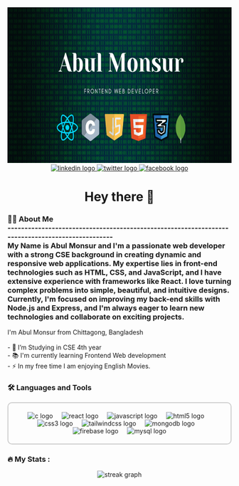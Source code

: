 <div align="center">
  <img width="100%" height="350" src="/banner (2).png" />
</div>

<div align="center">
  <a href="https://www.linkedin.com/in/md-monsur/" target="_blank">
    <img src="https://img.shields.io/static/v1?message=LinkedIn&logo=linkedin&label=&color=0077B5&logoColor=white&labelColor=&style=for-the-badge" height="25" alt="linkedin logo" />
  </a>
  <a href="https://x.com/monsur_evan" target="_blank">
    <img src="https://img.shields.io/static/v1?message=Twitter&logo=twitter&label=&color=1DA1F2&logoColor=white&labelColor=&style=for-the-badge" height="25" alt="twitter logo" />
  </a>
  <a href="https://www.facebook.com/mdmonsur28" target="_blank">
    <img src="https://img.shields.io/static/v1?message=Facebook&logo=facebook&label=&color=1877F2&logoColor=white&labelColor=&style=for-the-badge" height="25" alt="facebook logo" />
  </a>
</div>

<h1 align="center">Hey there 👋</h1>

<h3 align="left">
  👩‍💻 About Me <br>------------------------------------------------------------------------------------------------<br>
  My Name is Abul Monsur and I'm a passionate web developer with a strong CSE background in creating dynamic and responsive web applications. My expertise lies in front-end technologies such as HTML, CSS, and JavaScript, and I have extensive experience with frameworks like React. I love turning complex problems into simple, beautiful, and intuitive designs. Currently, I'm focused on improving my back-end skills with Node.js and Express, and I'm always eager to learn new technologies and collaborate on exciting projects.
</h3>

<p align="left">
  I'm Abul Monsur from Chittagong, Bangladesh<br><br>
  - 🔭 I’m Studying in CSE 4th year<br>
  - 📚 I'm currently learning Frontend Web development<br>
  - ⚡ In my free time I am enjoying English Movies.
</p>

<h3 align="left">🛠 Languages and Tools</h3>

<div align="center" style="border: 2px solid #ccc; padding: 20px; border-radius: 10px;">
  <img src="https://cdn.jsdelivr.net/gh/devicons/devicon/icons/c/c-original.svg" height="40" alt="c logo" />
  <img width="12" />
  <img src="https://cdn.jsdelivr.net/gh/devicons/devicon/icons/react/react-original.svg" height="40" alt="react logo" />
  <img width="12" />
  <img src="https://cdn.jsdelivr.net/gh/devicons/devicon/icons/javascript/javascript-original.svg" height="40" alt="javascript logo" />
  <img width="12" />
  <img src="https://cdn.jsdelivr.net/gh/devicons/devicon/icons/html5/html5-original.svg" height="40" alt="html5 logo" />
  <img width="12" />
  <img src="https://cdn.jsdelivr.net/gh/devicons/devicon/icons/css3/css3-original.svg" height="40" alt="css3 logo" />
  <img width="12" />
  <img src="https://cdn.jsdelivr.net/gh/devicons/devicon/icons/tailwindcss/tailwindcss-original-wordmark.svg" height="40" alt="tailwindcss logo" />
  <img width="12" />
  <img src="https://cdn.jsdelivr.net/gh/devicons/devicon/icons/mongodb/mongodb-original.svg" height="40" alt="mongodb logo" />
  <img width="12" />
  <img src="https://cdn.jsdelivr.net/gh/devicons/devicon/icons/firebase/firebase-plain.svg" height="40" alt="firebase logo" />
  <img width="12" />
  <img src="https://cdn.jsdelivr.net/gh/devicons/devicon/icons/mysql/mysql-original.svg" height="40" alt="mysql logo" />
</div>

<h3 align="left">🔥 My Stats :</h3>

<div align="center">
  <img src="https://streak-stats.demolab.com?user=monsur28&locale=en&mode=daily&theme=dark&hide_border=false&border_radius=5&order=3" height="220" alt="streak graph" />
</div>
